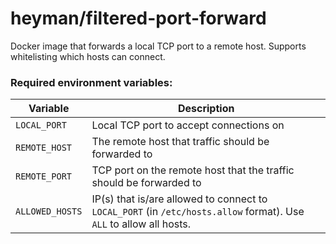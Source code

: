 # heyman/filtered-port-forward

Docker image that forwards a local TCP port to a remote host. Supports whitelisting which hosts can connect.

### Required environment variables:

| Variable | Description |
| --- | ----------- |
| `LOCAL_PORT` | Local TCP port to accept connections on |
| `REMOTE_HOST` | The remote host that traffic should be forwarded to |
| `REMOTE_PORT` | TCP port on the remote host that the traffic should be forwarded to |
| `ALLOWED_HOSTS` | IP(s) that is/are allowed to connect to `LOCAL_PORT` (in `/etc/hosts.allow` format). Use `ALL` to allow all hosts. |

